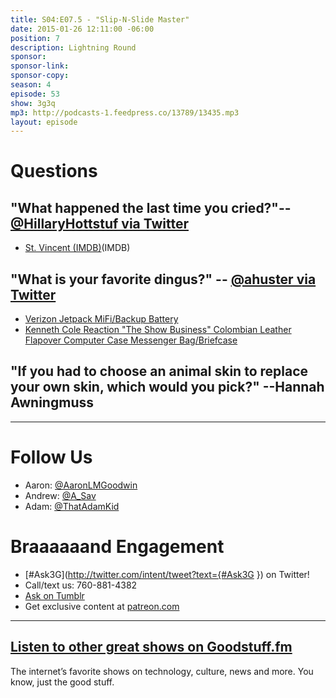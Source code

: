 ```yaml
---
title: S04:E07.5 - "Slip-N-Slide Master"
date: 2015-01-26 12:11:00 -06:00
position: 7
description: Lightning Round
sponsor: 
sponsor-link: 
sponsor-copy: 
season: 4
episode: 53
show: 3g3q
mp3: http://podcasts-1.feedpress.co/13789/13435.mp3
layout: episode
---
```


# Questions

## "What happened the last time you cried?"-- [@HillaryHottstuf via Twitter](https://twitter.com/HillaryHottstuf/status/570033882176696320)
- [St. Vincent (IMDB)](http://www.imdb.com/title/tt2170593/)(IMDB)

## "What is your favorite dingus?" -- [@ahuster via Twitter](http://twitter.com/ahuster/status/602807300697513984)
- [Verizon Jetpack MiFi/Backup Battery](http://www.verizonwireless.com/internet-devices/jetpack-mifi-6620l/)
- [Kenneth Cole Reaction "The Show Business" Colombian Leather Flapover Computer Case Messenger Bag/Briefcase](http://amzn.com/B00OCX7FT0)

## "If you had to choose an animal skin to replace your own skin, which would you pick?" --Hannah Awningmuss

***

# Follow Us
* Aaron: [@AaronLMGoodwin](http://twitter.com/aaronlmgoodwin)
* Andrew: [@A_Sav](http://twitter.com/a_sav)
* Adam: [@ThatAdamKid](http://twitter.com/thatadamkid)

# Braaaaaand Engagement
* [#Ask3G](http://twitter.com/intent/tweet?text={#Ask3G }) on Twitter!
* Call/text us: 760-881-4382
* [Ask on Tumblr](http://3g3q.co/ask)
* Get exclusive content at [patreon.com](http://www.patreon.com/3g3q)

***

## [Listen to other great shows on Goodstuff.fm](http://goodstuff.fm/)
The internet’s favorite shows on technology, culture, news and more. You know, just the good stuff.
